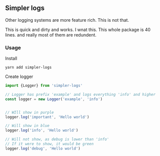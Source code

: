 ## Simpler logs

Other logging systems are more feature rich. This is not that.

This is quick and dirty and works. I wnat this. This whole package is 40 lines. and really most of them are redundent.


### Usage

Install

```
yarn add simpler-logs
```

Create logger

```ts
import {Logger} from 'simpler-logs'

// Logger has prefix 'example' and logs everything 'info' and higher
const logger = new Logger('example', 'info')


// WIll show in purple
logger.log('important', 'Hello world')

// Will show in blue
logger.log('info', 'Hello world')

// Will not show, as debug is lower than 'info'
// If it were to show, it would be green
logger.log('debug', 'Hello world')
```



